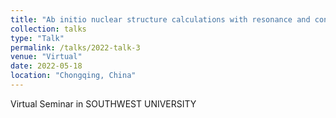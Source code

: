 ```yaml
---
title: "Ab initio nuclear structure calculations with resonance and continuum"
collection: talks
type: "Talk"
permalink: /talks/2022-talk-3
venue: "Virtual"
date: 2022-05-18
location: "Chongqing, China"
---
```


Virtual Seminar in SOUTHWEST UNIVERSITY
